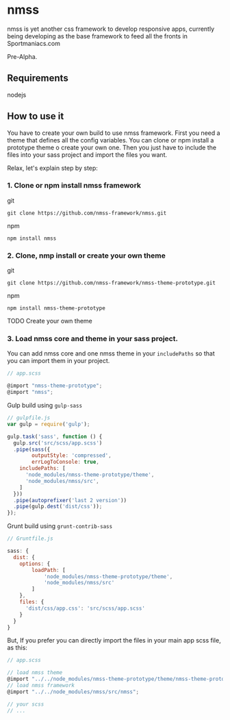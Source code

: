 # nmss
nmss is yet another css framework to develop responsive apps, currently being developing as the base framework to feed all the fronts in Sportmaniacs.com

Pre-Alpha.

## Requirements
  nodejs

## How to use it
You have to create your own build to use nmss framework. First you need a theme that defines all the config variables. You can clone or npm install a prototype theme o create your own one. Then you just have to include the files into your sass project and import the files you want.

Relax, let's explain step by step:

### 1. Clone or npm install nmss framework

git
```
git clone https://github.com/nmss-framework/nmss.git
```

npm
```
npm install nmss
```

### 2. Clone, nmp install or create your own theme
git
```
git clone https://github.com/nmss-framework/nmss-theme-prototype.git
```

npm
```
npm install nmss-theme-prototype
```


TODO
Create your own theme 


### 3. Load nmss core and theme in your sass project.

You can add nmss core and one nmss theme in your `includePaths` so that you can import them in your project.


```javascript
// app.scss

@import "nmss-theme-prototype";
@import "nmss";
```


Gulp build using `gulp-sass`

```javascript
// gulpfile.js
var gulp = require('gulp');

gulp.task('sass', function () {
  gulp.src('src/scss/app.scss')
  .pipe(sass({
        outputStyle: 'compressed',
        errLogToConsole: true,
    includePaths: [
      'node_modules/nmss-theme-prototype/theme',
      'node_modules/nmss/src',
    ]
  }))
  .pipe(autoprefixer('last 2 version'))
  .pipe(gulp.dest('dist/css'));
});

```

Grunt build using `grunt-contrib-sass`

```javascript
// Gruntfile.js

sass: {
  dist: {
    options: {
        loadPath: [
            'node_modules/nmss-theme-prototype/theme',
            'node_modules/nmss/src'
        ]
    },
    files: {
      'dist/css/app.css': 'src/scss/app.scss'
    }
  }
}
```


But, If you prefer you can directly import the files in your main app scss file, as this:

```javascript
// app.scss

// load nmss theme
@import "../../node_modules/nmss-theme-prototype/theme/nmss-theme-prototype";
// load nmss framework
@import "../../node_modules/nmss/src/nmss";

// your scss
// ...

```
